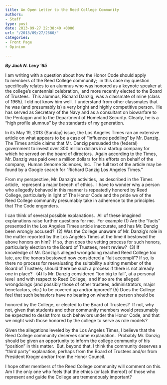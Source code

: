 ```yaml
---
title: An Open Letter to the Reed College Community
authors:
- Staff
type: post
date: 2013-09-27 22:38:40 +0000
url: "/2013/09/27/2660/"
categories:
- Front Page
- Opinion

---
```

_**By Jack N. Levy &#8217;65**_

I am writing with a question about how the Honor Code should apply to members of the Reed College community;  in this case my question specifically relates to an alumnus who was honored as a keynote speaker at the college&#8217;s centennial celebration,  and more recently elected to the Board of Trustees.  This alumnus, Richard Danzig, was a classmate of mine (class of 1965). I did not know him well.  I understand from other classmates that he was (and presumably is) a very bright and highly competitive person.  He has served as Secretary of the Navy and as a consultant on biowarfare to the Pentagon and to the Department of Homeland Security. Clearly, he is a &#8220;high profile alumnus&#8221; by the standards of my generation.

In its May 19, 2013 (Sunday) issue, the Los Angeles Times ran an extensive article on what appears to be a case of &#8220;influence peddling&#8221; by Mr. Danzig. The Times article claims that Mr. Danzig persuaded the (federal) government to invest over 300 million dollars in a startup company for which he served on the board of directors.  Again according to the Times, Mr. Danzig was paid over a million dollars for his efforts on behalf of the company,  Human Genome Sciences, Inc.  The full text of the article may be found by a Google search for &#8220;Richard Danzig Los Angeles Times.&#8221;

From my perspective, Mr. Danzig&#8217;s activities,  as described in the Times article,  represent a major breech of ethics.  I have to wonder why a person who allegedly behaved in this manner is repeatedly honored by Reed College, particularly in light of The Honor Code and the pride we of the Reed College community presumably take in adherence to the principles that The Code engenders.

I can think of several possible explanations.  All of these imagined explanations raise further questions for me.  For example (1) Are the &#8220;facts&#8221; presented in the Los Angeles Times article inaccurate, and has Mr. Danzig been wrongly accused?  (2) Was the College unaware of Mr. Danzig&#8217;s role in the matter reported by the Los Angeles Times at the time it bestowed the above honors on him?  If so, then does the vetting process for such honors, particularly election to the Board of Trustees, merit review?  (3) If knowledge of Mr. Danzig&#8217;s alleged wrongdoing reached Reed College too late, are the honors bestowed now considered a &#8220;fait accompli&#8221;? If so, is there no process for reevaluating the suitability a sitting member of the Board of Trustees; should there be such a process if there is not already one in place?   (4) Is Mr. Danzig considered &#8220;too big to fail&#8221;, at a personal level  and with respect to Reed College,  and if so are the alleged wrongdoings (and possibly those of other trustees, administrators, major benefactors, etc.) to be covered up and/or ignored? (5) Does the College feel that such behaviors have no bearing on whether a person should be

honored by the College, or elected to the Board of Trustees?  If not, why not, given that students and other community members would presumably be expected to desist from such behaviors under the Honor Code, and that we might wish those honored by the college to serve as role models?

Given the allegations leveled by the Los Angeles Times, I believe that the Reed College community deserves some explanation.  Probably Mr. Danzig should be given an opportunity to inform the college community of his &#8220;position&#8221; in this matter.  But, beyond that, I think the community deserves a &#8220;third party&#8221; explanation, perhaps from the Board of Trustees and/or from President Kroger and/or from the Honor Council.

I hope other members of the Reed College community will comment on this. Am I the only one who feels that the ethics (or lack thereof) of those who represent and guide the College are tremendously important?